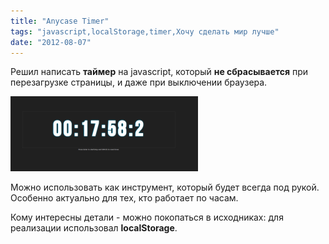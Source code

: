 ```yaml
---
title: "Anycase Timer"
tags: "javascript,localStorage,timer,Хочу сделать мир лучше"
date: "2012-08-07"
---
```


Решил написать **таймер** на javascript, который **не сбрасывается** при перезагрузке страницы, и даже при выключении браузера.

[![](images/timer-300x120.png "timer")](http://stepansuvorov.com/useIt/timer/ "online timer")

Можно использовать как инструмент, который будет всегда под рукой. Особенно актуально для тех, кто работает по часам.

Кому интересны детали - можно покопаться в исходниках: для реализации использовал **localStorage**.
